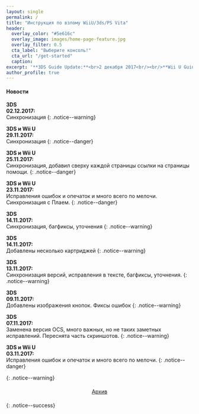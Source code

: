 ```yaml
---
layout: single
permalink: /
title: "Инструкция по взлому WiiU/3ds/PS Vita"
header:
  overlay_color: "#5e616c"
  overlay_image: images/home-page-feature.jpg
  overlay_filter: 0.5
  cta_label: "Выберите консоль!"
  cta_url: "/get-started"
  caption:
excerpt: '**3DS Guide Update:**<br>2 декабря 2017<br/><br/>**Wii U Guide Update:**<br>29 ноября 2017<br/>'
author_profile: true
---
```

#### <a name="news" />Новости
**3DS**<br>**02.12.2017:**<br>Синхронизация
{: .notice--warning}

**3DS и Wii U**<br>**29.11.2017:**<br>Синхронизация
{: .notice--danger}

**3DS и Wii U**<br>**25.11.2017:**<br>Синхронизация, добавил сверху каждой страницы ссылки на страницы помощи.
{: .notice--danger}

**3DS и Wii U**<br>**23.11.2017:**<br>Исправления ошибок и опечаток и много всего по мелочи. Синхронизация с Плаем.
{: .notice--danger}

**3DS**<br>**14.11.2017:**<br>Синхронизация, багфиксы, уточнения
{: .notice--warning}

**3DS**<br>**14.11.2017:**<br>Добавлены несколько картриджей
{: .notice--warning}

**3DS**<br>**13.11.2017:**<br>Синхронизация версий, исправления в тексте, багфиксы, уточнения.
{: .notice--warning}

**3DS**<br>**09.11.2017:**<br>Добавлены изображения кнопок. Фиксы ошибок
{: .notice--warning}

**3DS**<br>**07.11.2017:**<br>Заменена версия OCS, много важных, но не таких заметных исправлений. Переснята часть скриншотов.
{: .notice--warning}

**3DS и Wii U**<br>**03.11.2017:**<br>Исправления ошибок и опечаток и много всего по мелочи. 
{: .notice--danger}

{: .notice--warning}
<center><a href="archive" style="margin:20px auto; text-align:center; display:block; width:200px;" class="btn btn--short">Архив</a></center>
{: .notice--success}
